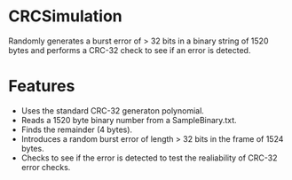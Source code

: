 # CRCSimulation
Randomly generates a burst error of > 32 bits in a binary string of 1520 bytes and performs a CRC-32 check
to see if an error is detected.

# Features
- Uses the standard CRC-32 generaton polynomial. 
- Reads a 1520 byte binary number from a SampleBinary.txt. 
- Finds the remainder (4 bytes).
- Introduces a random burst error of length > 32 bits in the frame of 1524 bytes.
- Checks to see if the error is detected to test the realiability of CRC-32 error checks.
